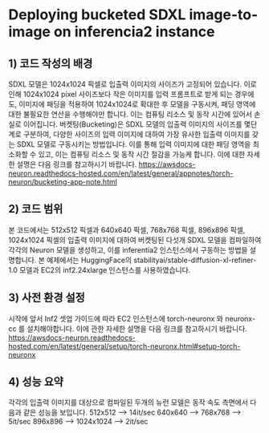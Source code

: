 # **Deploying bucketed SDXL image-to-image on inferencia2 instance**

## 1) 코드 작성의 배경
  
SDXL 모델은 1024x1024 픽셀로 입출력 이미지의 사이즈가 고정되어 있습니다. 이로 인해 1024x1024 pixel 사이즈보다 작은 이미지를 입력 프롬프트로 받게 되는 경우에도, 이미지에 패딩을 적용하여 1024x1024로 확대한 후 모델을 구동시켜, 패딩 영역에 대한 불필요한 연산을 수행해야만 합니다. 이는 컴퓨팅 리소스 및 동작 시간에 있어서 손실로 이어집니다. 버켓팅(Bucketing)은 SDXL 모델의 입출력 이미지의 사이즈를 몇단계로 구분하여, 다양한 사이즈의 입력 이미지에 대하여 가장 유사한 입출력 이미지를 갖는 SDXL 모델로 구동시키는 방법입니다. 이를 통해 입력 이미지에 대한 패딩 영역을 최소화할 수 있고, 이는 컴퓨팅 리소스 및 동작 시간 절감을 가능케 합니다. 이에 대한 자세한 설명은 다음 링크를 참고하시기 바랍니다.
https://awsdocs-neuron.readthedocs-hosted.com/en/latest/general/appnotes/torch-neuron/bucketing-app-note.html

## 2) 코드 범위
본 코드에서는 512x512 픽셀과 640x640 픽셀, 768x768 픽셀, 896x896 픽셀, 1024x1024 픽셀의 입출력 이미지에 대하여 버켓팅된 다섯개 SDXL 모델을 컴파일하여 각각의 Neuron 모델을 생성하고, 이를 inferentia2 인스턴스에서 구동하는 방법을 설명합니다. 본 예제에서는 HuggingFace의 stabilityai/stable-diffusion-xl-refiner-1.0 모델과 EC2의 inf2.24xlarge 인스턴스를 사용하였습니다. 
  
## 3) 사전 환경 설정
시작에 앞서 Inf2 셋업 가이드에 따라 EC2 인스턴스에 torch-neuronx 와 neuronx-cc 를 설치해야합니다. 이에 관한 자세한 설명을 다음 링크를 참고하시기 바랍니다.
https://awsdocs-neuron.readthedocs-hosted.com/en/latest/general/setup/torch-neuronx.html#setup-torch-neuronx

## 4) 성능 요약
각각의 입출력 이미지를 대상으로 컴파일된 두개의 뉴런 모델은 동작 속도 측면에서 다음과 같은 성능을 보입니다.
512x512   --> 14it/sec
640x640   --> 
768x768   --> 5it/sec
896x896   -->
1024x1024 --> 2it/sec   
